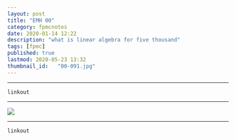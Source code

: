 ```yaml
---
layout: post
title: "EMH 00"
category: fpmcnotes
date: 2020-01-14 12:22
description: "what is linear algebra for five thousand"
tags: [fpmc]
published: true
lastmod: 2020-05-23 13:32
thumbnail_id:	"00-091.jpg"
---
```


*****

`linkout`

*****

<img src="{{ site.url }}/assets/img/ca01.jpg" />


*****
`linkout`
